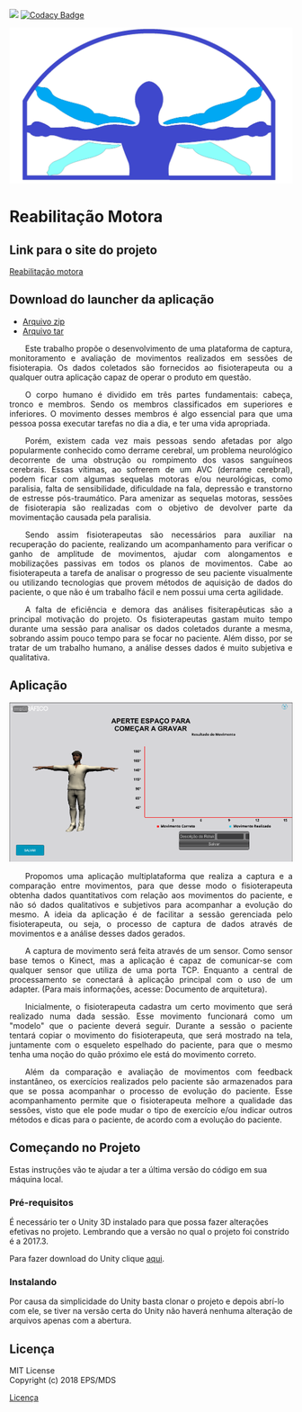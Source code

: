 ![](https://travis-ci.org/fga-gpp-mds/2018.1-Reabilitacao-Motora.svg?branch=development)
[![Codacy Badge](https://api.codacy.com/project/badge/Grade/52bf6eb032ba4dc0b9a90ec01c915006)](https://www.codacy.com/app/victorcmoura/2018.1-Reabilitacao-Motora?utm_source=github.com&amp;utm_medium=referral&amp;utm_content=fga-gpp-mds/2018.1-Reabilitacao-Motora&amp;utm_campaign=Badge_Grade)

![](/docs/imagens/logo.png)

# Reabilitação Motora

## Link para o site do projeto
[Reabilitação motora](https://fga-gpp-mds.github.io/2018.1-Reabilitacao-Motora/)

## Download do launcher da aplicação
- [Arquivo zip](https://github.com/arthurbdiniz/Launcher/raw/master/build/distributions/launcher.zip)
- [Arquivo tar](https://github.com/arthurbdiniz/Launcher/raw/master/build/distributions/launcher.tar)

<p align="justify">&emsp;&emsp;Este trabalho propõe o desenvolvimento de uma plataforma de captura, monitoramento e avaliação de movimentos realizados em sessões de fisioterapia. Os dados coletados são fornecidos ao fisioterapeuta ou a qualquer outra aplicação capaz de operar o produto em questão.</p>
 
<p align="justify">&emsp;&emsp;O corpo humano é dividido em três partes fundamentais: cabeça, tronco e membros. Sendo os membros classificados em superiores e inferiores. O movimento desses membros é algo essencial para que uma pessoa possa executar tarefas no dia a dia, e ter uma vida apropriada.</p>


<p align="justify">&emsp;&emsp;Porém, existem cada vez mais pessoas sendo afetadas por algo popularmente conhecido como derrame cerebral, um problema neurológico decorrente de uma obstrução ou rompimento dos vasos sanguíneos cerebrais. Essas vítimas, ao sofrerem de um AVC (derrame cerebral), podem ficar com algumas sequelas motoras e/ou neurológicas, como paralisia, falta de sensibilidade, dificuldade na fala, depressão e transtorno de estresse pós-traumático. Para amenizar as sequelas motoras, sessões de fisioterapia são realizadas com o objetivo de devolver parte da movimentação causada pela paralisia.</p>


<p align="justify">&emsp;&emsp;Sendo assim fisioterapeutas são necessários para auxiliar na recuperação do paciente, realizando um acompanhamento para verificar o ganho de amplitude de movimentos, ajudar com alongamentos e mobilizações passivas em todos os planos de movimentos. Cabe ao fisioterapeuta a tarefa de analisar o progresso de seu paciente visualmente ou utilizando tecnologias que provem métodos de aquisição de dados do paciente, o que não é um trabalho fácil e nem possui uma certa agilidade.</p>


<p align="justify">&emsp;&emsp;A falta de eficiência e demora das análises fisiterapêuticas são a principal motivação do projeto. Os fisioterapeutas gastam muito tempo durante uma sessão para analisar os dados coletados durante a mesma, sobrando assim pouco tempo para se focar no paciente. Além disso, por se tratar de um trabalho humano, a análise desses dados é muito subjetiva e qualitativa.</p>


## Aplicação
![](docs/imagens/readme/soft_screenshot_1.png)
<p align="justify">&emsp;&emsp;Propomos uma aplicação multiplataforma que realiza a captura e a comparação entre movimentos, para que desse modo o fisioterapeuta obtenha dados quantitativos com relação aos movimentos do paciente, e não só dados qualitativos e subjetivos para acompanhar a evolução do mesmo. A ideia da aplicação é de facilitar a sessão gerenciada pelo fisioterapeuta, ou seja, o processo de captura de dados através de movimentos e a análise desses dados gerados.</p>

<p align="justify">&emsp;&emsp;A captura de movimento será feita através de um sensor. Como sensor base temos o Kinect, mas a aplicação é capaz de comunicar-se com qualquer sensor que utiliza de uma porta TCP. Enquanto a central de processamento se conectará à aplicação principal com o uso de um adapter. (Para mais informações, acesse: Documento de arquitetura).</p>

<p align="justify">&emsp;&emsp;Inicialmente, o fisioterapeuta cadastra um certo movimento que será realizado numa dada sessão. Esse movimento funcionará como um "modelo" que o paciente deverá seguir. Durante a sessão o paciente tentará copiar o movimento do fisioterapeuta, que será mostrado na tela, juntamente com o esqueleto espelhado do paciente, para que o mesmo tenha uma noção do quão próximo ele está do movimento correto.</p>

<p align="justify">&emsp;&emsp;Além da comparação e avaliação de movimentos com feedback instantâneo, os exercícios realizados pelo paciente são armazenados para que se possa acompanhar o processo de evolução do paciente. Esse acompanhamento permite que o fisioterapeuta melhore a qualidade das sessões, visto que ele pode mudar o tipo de exercício e/ou indicar outros métodos e dicas para o paciente, de acordo com a evolução do paciente.</p>

## Começando no Projeto

Estas instruções vão te ajudar a ter a última versão do código em sua máquina local.

### Pré-requisitos

É necessário ter o Unity 3D instalado para que possa fazer alterações efetivas no projeto. Lembrando que a versão no qual o projeto foi constrído é a 2017.3.

Para fazer download do Unity clique [aqui](https://store.unity.com/).

### Instalando

Por causa da simplicidade do Unity basta clonar o projeto e depois abrí-lo com ele, se tiver na versão certa do Unity não haverá nenhuma alteração de arquivos apenas com a abertura.

## Licença

MIT License </br>
Copyright (c) 2018 EPS/MDS

[Licença](https://github.com/fga-gpp-mds/2018.1-Reabilitacao-Motora/blob/master/LICENSE)
